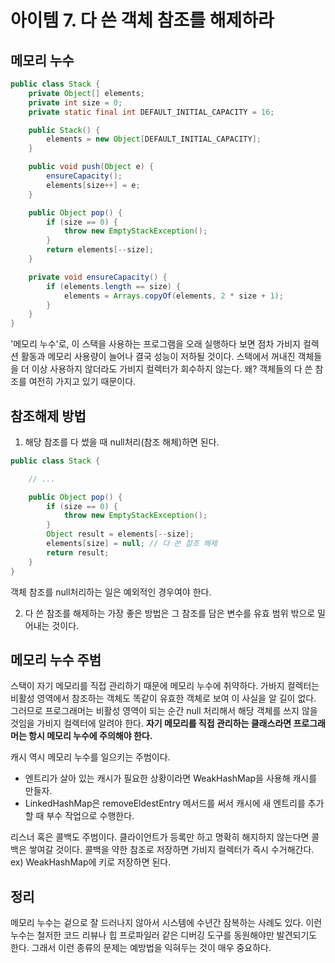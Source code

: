 #  아이템 7. 다 쓴 객체 참조를 해제하라

## 메모리 누수
```java
public class Stack {
    private Object[] elements;
    private int size = 0;
    private static final int DEFAULT_INITIAL_CAPACITY = 16;

    public Stack() {
        elements = new Object[DEFAULT_INITIAL_CAPACITY];
    }

    public void push(Object e) {
        ensureCapacity();
        elements[size++] = e;
    }

    public Object pop() {
        if (size == 0) {
            throw new EmptyStackException();
        }
        return elements[--size];
    }

    private void ensureCapacity() {
        if (elements.length == size) {
            elements = Arrays.copyOf(elements, 2 * size + 1);
        }
    }
}
```
'메모리 누수'로, 이 스택을 사용하는 프로그램을 오래 실행하다 보면 점차 가비지 컬렉션 활동과 메모리 사용량이 늘어나 결국 성능이 저하될 것이다.
스택에서 꺼내진 객체들을 더 이상 사용하지 않더라도 가비지 컬렉터가 회수하지 않는다. 왜? 객체들의 다 쓴 참조를 여전히 가지고 있기 때문이다.

## 참조해제 방법
1. 해당 참조를 다 썼을 때 null처리(참조 해체)하면 된다. 
```java
public class Stack {

    // ...

    public Object pop() {
        if (size == 0) {
            throw new EmptyStackException();
        }
        Object result = elements[--size];
        elements[size] = null; // 다 쓴 참조 해제
        return result;
    }
}
```
객체 참조를 null처리하는 일은 예외적인 경우여야 한다.

2. 다 쓴 참조를 해제하는 가장 좋은 방법은 그 참조를 담은 변수를 유효 범위 밖으로 밀어내는 것이다.

## 메모리 누수 주범
스택이 자기 메모리를 직접 관리하기 때문에 메모리 누수에 취약하다. 가바지 컬렉터는 비활성 영역에서 참조하는 객체도 똑같이 유효한 객체로 보여 이 사실을 알 길이 없다. 
그러므로 프로그래머는 비활성 영역이 되는 순간 null 처리해서 해당 객체를 쓰지 않을 것임을 가비지 컬렉터에 알려야 한다.
**자기 메모리를 직접 관리하는 클래스라면 프로그래머는 항시 메모리 누수에 주의해야 한다.** 

캐시 역시 메모리 누수를 일으키는 주범이다.
- 엔트리가 살아 있는 캐시가 필요한 상황이라면 WeakHashMap을 사용해 캐시를 만들자.
- LinkedHashMap은 removeEldestEntry 메서드를 써서 캐시에 새 엔트리를 추가할 때 부수 작업으로 수행한다.

리스너 혹은 콜백도 주범이다. 클라이언트가 등록만 하고 명확히 해지하지 않는다면 콜백은 쌓여갈 것이다. 
콜백을 약한 참조로 저장하면 가비지 컬렉터가 즉시 수거해간다. ex) WeakHashMap에 키로 저장하면 된다.

## 정리
메모리 누수는 겉으로 잘 드러나지 않아서 시스템에 수년간 잠복하는 사례도 있다. 
이런 누수는 철저한 코드 리뷰나 힙 프로파일러 같은 디버깅 도구를 동원해야만 발견되기도 한다.
그래서 이런 종류의 문제는 예방법을 익혀두는 것이 매우 중요하다.
